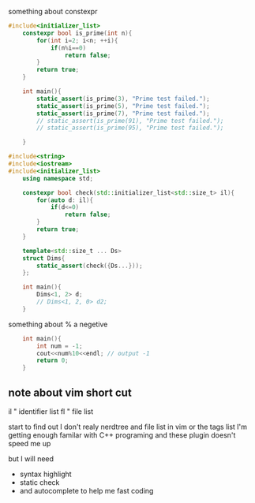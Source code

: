 something about constexpr
```cpp
#include<initializer_list>
    constexpr bool is_prime(int n){
        for(int i=2; i<n; ++i){
            if(n%i==0)
                return false;
        }
        return true;
    }

    int main(){
        static_assert(is_prime(3), "Prime test failed.");
        static_assert(is_prime(5), "Prime test failed.");
        static_assert(is_prime(7), "Prime test failed.");
        // static_assert(is_prime(91), "Prime test failed.");
        // static_assert(is_prime(95), "Prime test failed.");

    }
```
```cpp
#include<string>
#include<iostream>
#include<initializer_list>
    using namespace std;

    constexpr bool check(std::initializer_list<std::size_t> il){
        for(auto d: il){
            if(d<=0)
                return false;
        }
        return true;
    }

    template<std::size_t ... Ds>
    struct Dims{
        static_assert(check({Ds...}));
    };

    int main(){
        Dims<1, 2> d;
        // Dims<1, 2, 0> d2;
    }
```

something about % a negetive
```cpp
    int main(){
        int num = -1;
        cout<<num%10<<endl; // output -1
        return 0;
    }
```
## note about vim short cut
<leader>il " identifier list
<leader>fl " file list


start to find out I don't realy nerdtree and file list in vim or the tags list
I'm getting enough familar with C++ programing and these plugin doesn't speed me up

but I will need
- syntax highlight
- static check
- and autocomplete to help me fast coding
